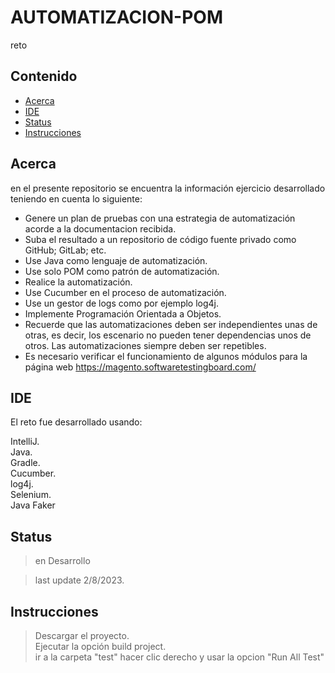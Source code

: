 # AUTOMATIZACION-POM
reto 

## Contenido

- [Acerca](#acerca)
- [IDE](#ide)
- [Status](#status)
- [Instrucciones](#instrucciones)


## Acerca
en  el  presente repositorio se encuentra la información ejercicio desarrollado teniendo en cuenta lo  siguiente:
- Genere un plan de pruebas con una estrategia de automatización acorde a la documentacion  recibida.
- Suba el resultado a un repositorio de código fuente privado como GitHub; GitLab; etc.
- Use Java como lenguaje de automatización.
- Use solo POM como patrón de automatización.
- Realice la automatización.
- Use Cucumber en el proceso de automatización.
- Use un gestor de logs como por ejemplo log4j.
- Implemente Programación Orientada a Objetos.
- Recuerde que las automatizaciones deben ser independientes unas de otras, es decir, los escenario no pueden tener dependencias unos de otros. Las automatizaciones siempre deben ser repetibles.
- Es necesario verificar el funcionamiento de algunos módulos para la página web https://magento.softwaretestingboard.com/



## IDE

El reto fue desarrollado usando:  

IntelliJ.  
Java.  
Gradle.  
Cucumber.   
log4j.   
Selenium.   
Java Faker 



## Status
>en Desarrollo 


>last update 2/8/2023.    

## Instrucciones

> Descargar el  proyecto.  
> Ejecutar la opción  build project.  
> ir a la carpeta "test"
> hacer clic derecho  y  usar la opcion "Run All Test"
